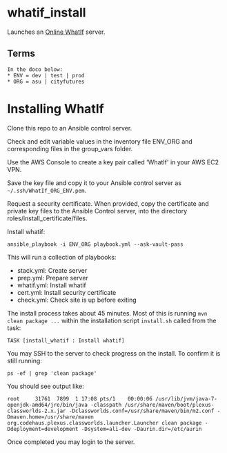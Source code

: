 # whatif_install

Launches an [Online WhatIf](https://github.com/AURIN/online-whatif) server.

## Terms

    In the doco below:  
    * ENV = dev | test | prod
    * ORG = asu | cityfutures

# Installing WhatIf

Clone this repo to an Ansible control server.

Check and edit variable values in the inventory file ENV_ORG and corresponding files in the group_vars folder.

Use the AWS Console to create a key pair called 'WhatIf' in your AWS EC2 VPN.

Save the key file and copy it to your Ansible control server as `~/.ssh/WhatIf_ORG_ENV.pem`.

Request a security certificate. When provided, copy the certificate and private key files to the Ansible Control server, into the directory roles/install_certificate/files.

Install whatif:

`ansible_playbook -i ENV_ORG playbook.yml --ask-vault-pass`

This will run a collection of playbooks:

* stack.yml: Create server
* prep.yml: Prepare server
* whatif.yml: Install whatif
* cert.yml: Install security certificate
* check.yml: Check site is up before exiting

The install process takes about 45 minutes. Most of this is running `mvn clean package ...` within the installation script `install.sh` called from the task:

`TASK [install_whatif : Install whatif]`

You may SSH to the server to check progress on the install.  To confirm it is still running:

`ps -ef | grep 'clean package'`

You should see output like:

```
root     31761  7899  1 17:08 pts/1    00:00:06 /usr/lib/jvm/java-7-openjdk-amd64/jre/bin/java -classpath /usr/share/maven/boot/plexus-classworlds-2.x.jar -Dclassworlds.conf=/usr/share/maven/bin/m2.conf -Dmaven.home=/usr/share/maven org.codehaus.plexus.classworlds.launcher.Launcher clean package -Ddeployment=development -Dsystem=ali-dev -Daurin.dir=/etc/aurin
```

Once completed you may login to the server.
